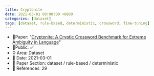 ```yaml
---
title: Cryptonite
date: 2021-03-01 00:00:00 +0800
categories: [dataset]
tags: [dataset, rule-based, deterministic, crossword, fine-tuning]
---
```


- 📙Paper: "[Cryptonite: A Cryptic Crossword Benchmark for Extreme Ambiguity in Language](https://www.semanticscholar.org/paper/Cryptonite%3A-A-Cryptic-Crossword-Benchmark-for-in-Efrat-Shaham/538f8e8a36e70ca408f2c5fb6f10f303c52fc317)"
- 🔑Public: ✅
- ⚲ Area: Dataset
- 📅 Date: 2021-03-01
- 🔎 Paper Section: dataset / rule-based / deterministic
- 📝 References: 29
